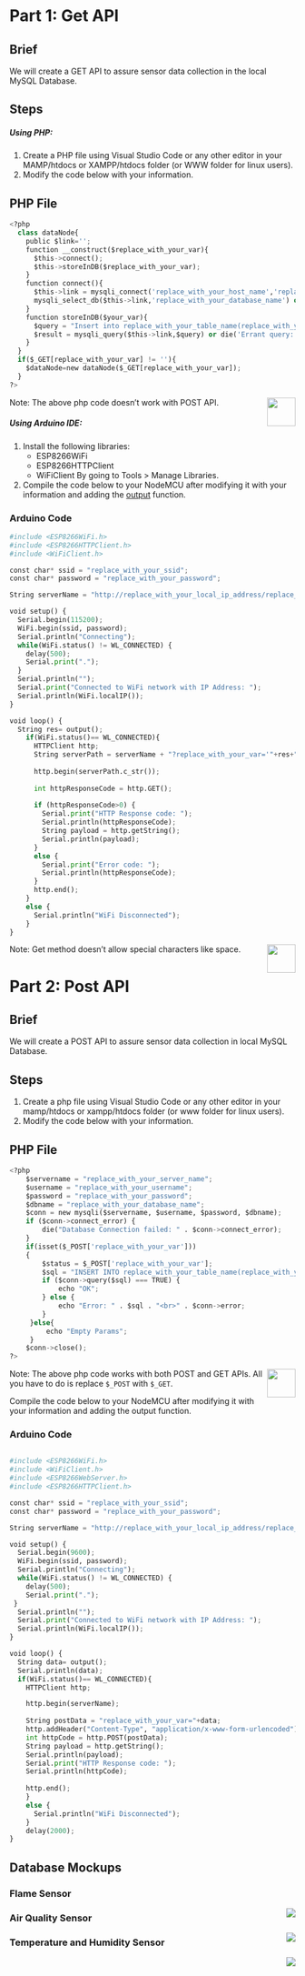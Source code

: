 # Part 1: Get API

## Brief

We will create a GET API to assure sensor data collection in the local MySQL Database.

## Steps

##### Using PHP:

1. Create a PHP file using Visual Studio Code or any other editor in your MAMP/htdocs or XAMPP/htdocs folder (or WWW folder for linux users).
2.  Modify the code below with your information.

## PHP File

```python
<?php
  class dataNode{
    public $link='';
    function __construct($replace_with_your_var){
      $this->connect();
      $this->storeInDB($replace_with_your_var);
    }
    function connect(){
      $this->link = mysqli_connect('replace_with_your_host_name','replace_with_your_username','replace_with_your_password', 'replace_with_your_port') or die('Cannot connect to the DB');
      mysqli_select_db($this->link,'replace_with_your_database_name') or die('Cannot select the DB');
    }
    function storeInDB($your_var){
      $query = "Insert into replace_with_your_table_name(replace_with_your_attribute) Values(".$replace_with_your_var.")";
      $result = mysqli_query($this->link,$query) or die('Errant query:  '.$query);
    }
  }
  if($_GET[replace_with_your_var] != ''){
    $dataNode=new dataNode($_GET[replace_with_your_var]);
  }
?>
```

<img style="float:right; " src="../../../Images/problem.png" width=50> Note: The above php code doesn’t work with POST API.

##### Using Arduino IDE:

1. Install the following libraries:
    - ESP8266WiFi
    - ESP8266HTTPClient
    - WiFiClient
  By going to Tools > Manage Libraries.
2. Compile the code below to your NodeMCU after modifying it with your information and adding the [output](../../Part%20I:%20Collecting%20Data/Collecting%20Data.md) function.


### Arduino Code

```python
#include <ESP8266WiFi.h>
#include <ESP8266HTTPClient.h>
#include <WiFiClient.h>

const char* ssid = "replace_with_your_ssid";
const char* password = "replace_with_your_password";

String serverName = "http://replace_with_your_local_ip_address/replace_with_your_php_file_name";

void setup() {
  Serial.begin(115200);
  WiFi.begin(ssid, password);
  Serial.println("Connecting");
  while(WiFi.status() != WL_CONNECTED) {
    delay(500);
    Serial.print(".");
  }
  Serial.println("");
  Serial.print("Connected to WiFi network with IP Address: ");
  Serial.println(WiFi.localIP());
}

void loop() {
  String res= output();
    if(WiFi.status()== WL_CONNECTED){
      HTTPClient http;
      String serverPath = serverName + "?replace_with_your_var='"+res+"'";
      
      http.begin(serverPath.c_str());
      
      int httpResponseCode = http.GET();
      
      if (httpResponseCode>0) {
        Serial.print("HTTP Response code: ");
        Serial.println(httpResponseCode);
        String payload = http.getString();
        Serial.println(payload);
      }
      else {
        Serial.print("Error code: ");
        Serial.println(httpResponseCode);
      }
      http.end();
    }
    else {
      Serial.println("WiFi Disconnected");
    }
}
```

<img style="float:right; " src="../../../Images/problem.png" width=50> Note: Get method doesn’t allow special characters like space.

# Part 2: Post API

## Brief

We will create a POST API to assure sensor data collection in local MySQL Database.

## Steps

1. Create a php file using Visual Studio Code or any other editor in your mamp/htdocs or xampp/htdocs folder (or www folder for linux users).
2.  Modify the code below with your information.


## PHP File

```python
<?php
    $servername = "replace_with_your_server_name";
    $username = "replace_with_your_username";
    $password = "replace_with_your_password";
    $dbname = "replace_with_your_database_name";
    $conn = new mysqli($servername, $username, $password, $dbname);
    if ($conn->connect_error) {
        die("Database Connection failed: " . $conn->connect_error);
    }
    if(isset($_POST['replace_with_your_var']))
    {
        $status = $_POST['replace_with_your_var'];
        $sql = "INSERT INTO replace_with_your_table_name(replace_with_your_attribute) VALUES('".$replace_with_your_var."')";
        if ($conn->query($sql) === TRUE) {
            echo "OK";
        } else {
            echo "Error: " . $sql . "<br>" . $conn->error;
        }
     }else{
         echo "Empty Params";
     }
    $conn->close();
?>

```
<img style="float:right; " src="../../../Images/problem.png" width=50> Note: The above php code works with both POST and GET APIs. All you have to do is replace `$_POST` with `$_GET`.

Compile the code below to your NodeMCU after modifying it with your information and adding the output function.

### Arduino Code

```python

#include <ESP8266WiFi.h>
#include <WiFiClient.h> 
#include <ESP8266WebServer.h>
#include <ESP8266HTTPClient.h>

const char* ssid = "replace_with_your_ssid";
const char* password = "replace_with_your_password";

String serverName = "http://replace_with_your_local_ip_address/replace_with_php_file_name";

void setup() {
  Serial.begin(9600);
  WiFi.begin(ssid, password);
  Serial.println("Connecting");
  while(WiFi.status() != WL_CONNECTED) {
    delay(500);
    Serial.print(".");
 }
  Serial.println("");
  Serial.print("Connected to WiFi network with IP Address: ");
  Serial.println(WiFi.localIP());
}

void loop() {
  String data= output();
  Serial.println(data);
  if(WiFi.status()== WL_CONNECTED){
    HTTPClient http;

    http.begin(serverName);
  
    String postData = "replace_with_your_var="+data;
    http.addHeader("Content-Type", "application/x-www-form-urlencoded");    
    int httpCode = http.POST(postData);
    String payload = http.getString(); 
    Serial.println(payload);
    Serial.print("HTTP Response code: ");    
    Serial.println(httpCode);
    
    http.end();
    }
    else {
      Serial.println("WiFi Disconnected");
    }
    delay(2000);
}
```
## Database Mockups

### Flame Sensor

<img style="float:right; " src="../1. Local MySQL Database/Local MySQL Database/flamesensor.png">

### Air Quality Sensor

<img style="float:right; " src="../1. Local MySQL Database/Local MySQL Database/airquality.jpeg">


### Temperature and Humidity Sensor

<img style="float:right; " src="../1. Local MySQL Database/Local MySQL Database/temperatureandhumidity.jpg">


